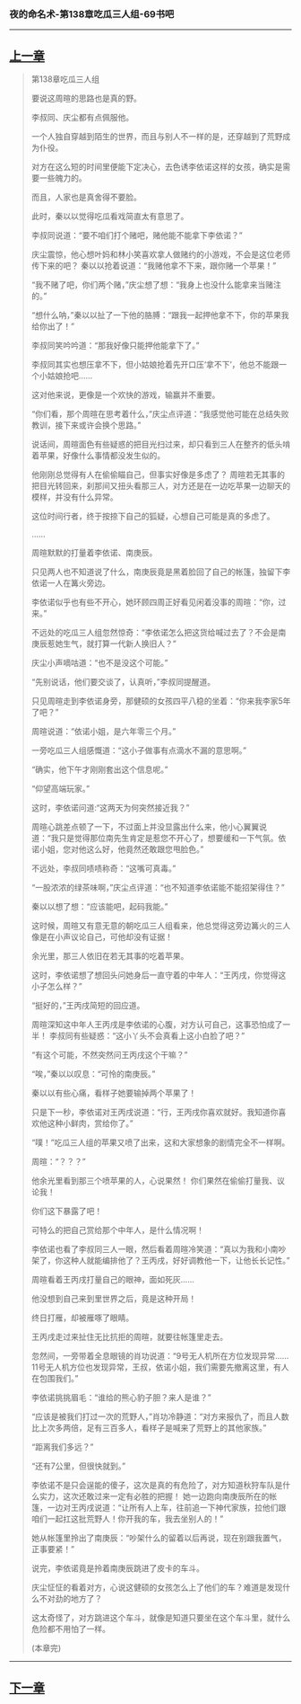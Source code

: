 ### 夜的命名术-第138章吃瓜三人组-69书吧

--------
[上一章](./0eea9af0224f1eaa2d46c5c54fdedd91.md)
--------


>
>
>
>第138章吃瓜三人组
>
>要说这周暄的思路也是真的野。
>
>李叔同、庆尘都有点佩服他。
>
>一个人独自穿越到陌生的世界，而且与别人不一样的是，还穿越到了荒野成为仆役。
>
>对方在这么短的时间里便能下定决心，去色诱李依诺这样的女孩，确实是需要一些魄力的。
>
>而且，人家也是真舍得不要脸。
>
>此时，秦以以觉得吃瓜看戏简直太有意思了。
>
>李叔同说道：“要不咱们打个赌吧，赌他能不能拿下李依诺？”
>
>庆尘震惊，他心想叶妈和林小笑喜欢拿人做赌约的小游戏，不会是这位老师传下来的吧？
>秦以以抢着说道：“我赌他拿不下来，跟你赌一个苹果！”
>
>“我不赌了吧，你们两个赌，”庆尘想了想：“我身上也没什么能拿来当赌注的。”
>
>“想什么呐，”秦以以扯了一下他的胳膊：“跟我一起押他拿不下，你的苹果我给你出了！”
>
>李叔同笑吟吟道：“那我好像只能押他能拿下了。”
>
>李叔同其实也想压拿不下，但小姑娘抢着先开口压‘拿不下’，他总不能跟一个小姑娘抢吧……
>
>这对他来说，更像是一个欢快的游戏，输赢并不重要。
>
>“你们看，那个周暄在思考着什么，”庆尘点评道：“我感觉他可能在总结失败教训，接下来或许会换个思路。”
>
>说话间，周暄面色有些疑惑的把目光扫过来，却只看到三人在整齐的低头啃着苹果，好像什么事情都没发生似的。
>
>他刚刚总觉得有人在偷偷瞄自己，但事实好像是多虑了？
>周暄若无其事的把目光转回来，刹那间又扭头看那三人，对方还是在一边吃苹果一边聊天的模样，并没有什么异常。
>
>这位时间行者，终于按捺下自己的狐疑，心想自己可能是真的多虑了。
>
>……
>
>周暄默默的打量着李依诺、南庚辰。
>
>只见两人也不知道说了什么，南庚辰竟是黑着脸回了自己的帐篷，独留下李依诺一人在篝火旁边。
>
>李依诺似乎也有些不开心，她环顾四周正好看见闲着没事的周暄：“你，过来。”
>
>不远处的吃瓜三人组忽然惊奇：“李依诺怎么把这货给喊过去了？不会是南庚辰惹她生气，就打算一代新人换旧人？”
>
>庆尘小声嘀咕道：“也不是没这个可能。”
>
>“先别说话，他们要交谈了，认真听，”李叔同提醒道。
>
>只见周暄走到李依诺身旁，那健硕的女孩四平八稳的坐着：“你来我李家5年了吧？”
>
>周暄说道：“依诺小姐，是六年零三个月。”
>
>一旁吃瓜三人组感慨道：“这小子做事有点滴水不漏的意思啊。”
>
>“确实，他下午才刚刚套出这个信息呢。”
>
>“仰望高端玩家。”
>
>这时，李依诺问道:“这两天为何突然接近我？”
>
>周暄心跳差点顿了一下，不过面上并没显露出什么来，他小心翼翼说道：“我只是觉得那位南先生肯定是惹您不开心了，想要缓和一下气氛。依诺小姐，您对他这么好，他竟然还敢跟您甩脸色。”
>
>不远处，李叔同啧啧称奇：“这嘴可真毒。”
>
>“一股浓浓的绿茶味啊，”庆尘点评道：“也不知道李依诺能不能招架得住？”
>
>秦以以想了想：“应该能吧，起码我能。”
>
>这时候，周暄又有意无意的朝吃瓜三人组看来，他总觉得这旁边篝火的三人像是在小声议论自己，可他却没有证据！
>
>余光里，那三人依旧在若无其事的吃着苹果。
>
>这时，李依诺想了想回头问她身后一直守着的中年人：“王丙戌，你觉得这小子怎么样？”
>
>“挺好的，”王丙戌简短的回应道。
>
>周暄深知这中年人王丙戌是李依诺的心腹，对方认可自己，这事恐怕成了一半！
>李叔同有些疑惑：“这小丫头不会真看上这小白脸了吧？”
>
>“有这个可能，不然突然问王丙戌这个干嘛？”
>
>“唉，”秦以以叹息：“可怜的南庚辰。”
>
>秦以以有些心痛，看样子她要输掉两个苹果了！
>
>只是下一秒，李依诺对王丙戌说道：“行，王丙戌你喜欢就好。我知道你喜欢他这种小鲜肉，赏给你了。”
>
>“噗！”吃瓜三人组的苹果又喷了出来，这和大家想象的剧情完全不一样啊。
>
>周暄：“？？？”
>
>他余光里看到那三个喷苹果的人，心说果然！
>你们果然在偷偷打量我、议论我！
>
>你们这下暴露了吧！
>
>可特么的把自己赏给那个中年人，是什么情况啊！
>
>李依诺也看了李叔同三人一眼，然后看着周暄冷笑道：“真以为我和小南吵架了，你这种人就能编排他了？王丙戌，好好调教他一下，让他长长记性。”
>
>周暄看着王丙戌打量自己的眼神，面如死灰……
>
>他没想到自己来到里世界之后，竟是这种开局！
>
>终日打雁，却被雁啄了眼睛。
>
>王丙戌走过来扯住无比抗拒的周暄，就要往帐篷里走去。
>
>忽然间，一旁带着全息眼镜的肖功说道：“9号无人机所在方位发现异常……11号无人机方位也发现异常，王叔，依诺小姐，我们需要先撤离这里，有人在包围我们。”
>
>李依诺挑挑眉毛：“谁给的熊心豹子胆？来人是谁？”
>
>“应该是被我们打过一次的荒野人，”肖功冷静道：“对方来报仇了，而且人数比上次多两倍，足有三百多人，看样子是喊来了荒野上的其他家族。”
>
>“距离我们多远？”
>
>“还有7公里，但很快就到。”
>
>李依诺不是只会逞能的傻子，这次是真的有危险了，对方知道秋狩车队是什么实力，这次还敢过来一定有必胜的把握！
>她一边跑向南庚辰所在的帐篷，一边对王丙戌说道：“让所有人上车，往前追一下神代家族，拉他们跟咱们一起扛这批荒野人！你开我的车，我去坐别人的！”
>
>她从帐篷里拎出了南庚辰：“吵架什么的留着以后再说，现在别跟我置气，正事要紧！”
>
>说完，李依诺竟是拎着南庚辰跳进了皮卡的车斗。
>
>庆尘怔怔的看着对方，心说这健硕的女孩怎么上了他们的车？难道是发现什么不对劲的地方了？
>
>这太奇怪了，对方跳进这个车斗，就像是知道只要坐在这个车斗里，就什么危险都不用怕了一样。
>
>(本章完)
>
>

--------
[下一章](./ade8ebcaa5673608db30f93a0c2a5651.md)
--------
